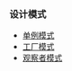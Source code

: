 ### 设计模式
- [单例模式](https://github.com/a601942905git/java-design-pattern/blob/master/src/main/java/com/design/pattern/singleton/REAMD.md)
- [工厂模式](https://github.com/a601942905git/java-design-pattern/blob/master/src/main/java/com/design/pattern/factory/README.md)
- [观察者模式](https://github.com/a601942905git/java-design-pattern/blob/master/src/main/java/com/design/pattern/observer/README.md)